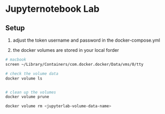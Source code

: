 # Jupyternotebook Lab

## Setup
1. adjust the token username and password in the docker-compose.yml

2. the docker volumes are stored in your local forder
```bash
# macbook
screen ~/Library/Containers/com.docker.docker/Data/vms/0/tty

# check the volume data
docker volume ls


# clean up the volumes
docker volume prune

docker volume rm <jupyterlab-volume-data-name>
```

